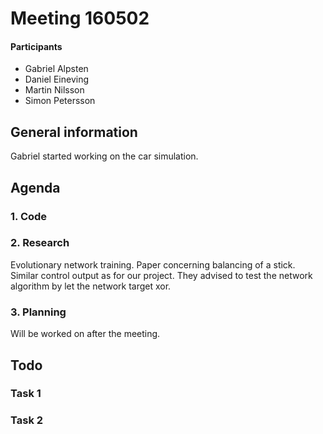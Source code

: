 # Meeting 160502

#### Participants
* Gabriel Alpsten
* Daniel Eineving
* Martin Nilsson
* Simon Petersson

## General information
Gabriel started working on the car simulation. 
 

## Agenda
### 1. Code
### 2. Research
Evolutionary network training. Paper concerning balancing of a stick. Similar control output as for our project. They advised to test the network algorithm by let the network target xor. 

### 3. Planning
Will be worked on after the meeting.


## Todo

### Task 1

### Task 2
